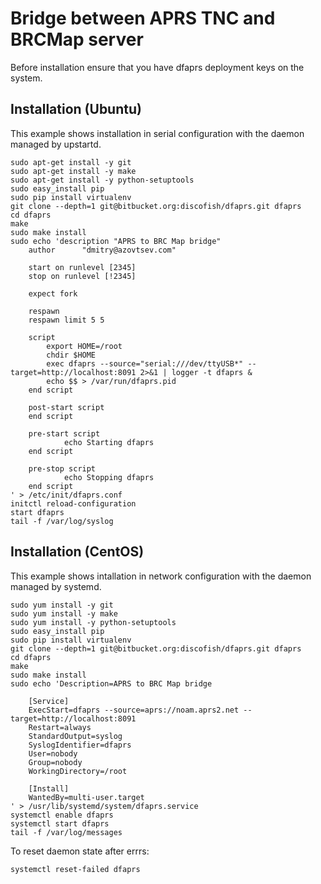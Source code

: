Bridge between APRS TNC and BRCMap server
=========================================

Before installation ensure that you have dfaprs deployment keys on the system.

Installation (Ubuntu)
---------------------

This example shows installation in serial configuration with the daemon
managed by upstartd.

    sudo apt-get install -y git
    sudo apt-get install -y make
	sudo apt-get install -y python-setuptools
	sudo easy_install pip
	sudo pip install virtualenv
    git clone --depth=1 git@bitbucket.org:discofish/dfaprs.git dfaprs
    cd dfaprs
    make 
    sudo make install
    sudo echo 'description "APRS to BRC Map bridge"
		author      "dmitry@azovtsev.com"

		start on runlevel [2345]
		stop on runlevel [!2345]

		expect fork

		respawn
		respawn limit 5 5

		script
		    export HOME=/root
		    chdir $HOME
		    exec dfaprs --source="serial:///dev/ttyUSB*" --target=http://localhost:8091 2>&1 | logger -t dfaprs &
		    echo $$ > /var/run/dfaprs.pid
		end script

		post-start script
		end script

		pre-start script
		        echo Starting dfaprs
		end script

		pre-stop script
		        echo Stopping dfaprs
		end script
	' > /etc/init/dfaprs.conf
	initctl reload-configuration
	start dfaprs
	tail -f /var/log/syslog

Installation (CentOS) 
----------------------

This example shows intallation in network configuration with the daemon managed 
by systemd.

    sudo yum install -y git
    sudo yum install -y make
	sudo yum install -y python-setuptools
	sudo easy_install pip
	sudo pip install virtualenv
    git clone --depth=1 git@bitbucket.org:discofish/dfaprs.git dfaprs
    cd dfaprs
    make 
    sudo make install
    sudo echo 'Description=APRS to BRC Map bridge

		[Service]
		ExecStart=dfaprs --source=aprs://noam.aprs2.net --target=http://localhost:8091
		Restart=always
		StandardOutput=syslog
		SyslogIdentifier=dfaprs
		User=nobody
		Group=nobody
		WorkingDirectory=/root

		[Install]
		WantedBy=multi-user.target
	' > /usr/lib/systemd/system/dfaprs.service
	systemctl enable dfaprs
	systemctl start dfaprs
	tail -f /var/log/messages

To reset daemon state after errrs:

	systemctl reset-failed dfaprs
